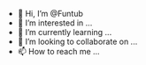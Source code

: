 - 👋 Hi, I’m @Funtub
- 👀 I’m interested in ...
- 🌱 I’m currently learning ...
- 💞️ I’m looking to collaborate on ...
- 📫 How to reach me ...

<!---
Funtub/Funtub is a ✨ special ✨ repository because its `README.md` (this file) appears on your GitHub profile.
You can click the Preview link to take a look at your changes.
--->
